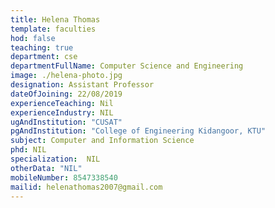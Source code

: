 ```yaml
---
title: Helena Thomas
template: faculties
hod: false
teaching: true
department: cse
departmentFullName: Computer Science and Engineering
image: ./helena-photo.jpg
designation: Assistant Professor
dateOfJoining: 22/08/2019
experienceTeaching: Nil
experienceIndustry: NIL
ugAndInstitution: "CUSAT"
pgAndInstitution: "College of Engineering Kidangoor, KTU"
subject: Computer and Information Science
phd: NIL
specialization:  NIL
otherData: "NIL"
mobileNumber: 8547338540
mailid: helenathomas2007@gmail.com
---
```

